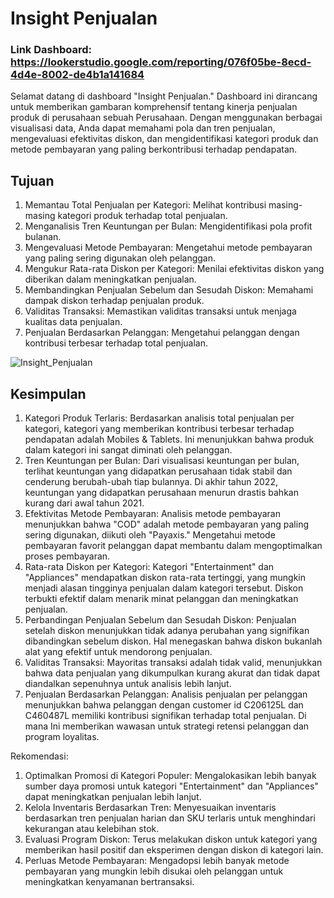 
# Insight Penjualan
### Link Dashboard: https://lookerstudio.google.com/reporting/076f05be-8ecd-4d4e-8002-de4b1a141684

Selamat datang di dashboard "Insight Penjualan." Dashboard ini dirancang untuk memberikan gambaran komprehensif tentang kinerja penjualan produk di perusahaan sebuah Perusahaan. Dengan menggunakan berbagai visualisasi data, Anda dapat memahami pola dan tren penjualan, mengevaluasi efektivitas diskon, dan mengidentifikasi kategori produk dan metode pembayaran yang paling berkontribusi terhadap pendapatan.

## Tujuan
1. Memantau Total Penjualan per Kategori: Melihat kontribusi masing-masing kategori produk terhadap total penjualan.
2. Menganalisis Tren Keuntungan per Bulan: Mengidentifikasi pola profit bulanan.
3. Mengevaluasi Metode Pembayaran: Mengetahui metode pembayaran yang paling sering digunakan oleh pelanggan.
4. Mengukur Rata-rata Diskon per Kategori: Menilai efektivitas diskon yang diberikan dalam meningkatkan penjualan.
5. Membandingkan Penjualan Sebelum dan Sesudah Diskon: Memahami dampak diskon terhadap penjualan produk.
6. Validitas Transaksi: Memastikan validitas transaksi untuk menjaga kualitas data penjualan.
7. Penjualan Berdasarkan Pelanggan: Mengetahui pelanggan dengan kontribusi terbesar terhadap total penjualan.

![Insight_Penjualan](https://github.com/safrilsanmas/Dashboard/assets/140663487/a475f732-6be8-4c2c-8312-5c75929236fe)

## Kesimpulan
1. Kategori Produk Terlaris: Berdasarkan analisis total penjualan per kategori, kategori yang memberikan kontribusi terbesar terhadap pendapatan adalah Mobiles & Tablets. Ini menunjukkan bahwa produk dalam kategori ini sangat diminati oleh pelanggan.
2. Tren Keuntungan per Bulan: Dari visualisasi keuntungan per bulan, terlihat keuntungan yang didapatkan perusahaan tidak stabil dan cenderung berubah-ubah tiap bulannya. Di akhir tahun 2022, keuntungan yang didapatkan perusahaan menurun drastis bahkan kurang dari awal tahun 2021.
3. Efektivitas Metode Pembayaran: Analisis metode pembayaran menunjukkan bahwa "COD" adalah metode pembayaran yang paling sering digunakan, diikuti oleh "Payaxis." Mengetahui metode pembayaran favorit pelanggan dapat membantu dalam mengoptimalkan proses pembayaran.
4. Rata-rata Diskon per Kategori: Kategori "Entertainment" dan "Appliances" mendapatkan diskon rata-rata tertinggi, yang mungkin menjadi alasan tingginya penjualan dalam kategori tersebut. Diskon terbukti efektif dalam menarik minat pelanggan dan meningkatkan penjualan.
5. Perbandingan Penjualan Sebelum dan Sesudah Diskon: Penjualan setelah diskon menunjukkan tidak adanya perubahan yang signifikan dibandingkan sebelum diskon. Hal menegaskan bahwa diskon bukanlah alat yang efektif untuk mendorong penjualan.
6. Validitas Transaksi: Mayoritas transaksi adalah tidak valid, menunjukkan bahwa data penjualan yang dikumpulkan kurang akurat dan tidak dapat diandalkan sepenuhnya untuk analisis lebih lanjut.
7. Penjualan Berdasarkan Pelanggan: Analisis penjualan per pelanggan menunjukkan bahwa pelanggan dengan customer id C206125L dan C460487L memiliki kontribusi signifikan terhadap total penjualan. Di mana Ini memberikan wawasan untuk strategi retensi pelanggan dan program loyalitas.

Rekomendasi:
1. Optimalkan Promosi di Kategori Populer: Mengalokasikan lebih banyak sumber daya promosi untuk kategori "Entertainment" dan "Appliances" dapat meningkatkan penjualan lebih lanjut.
2. Kelola Inventaris Berdasarkan Tren: Menyesuaikan inventaris berdasarkan tren penjualan harian dan SKU terlaris untuk menghindari kekurangan atau kelebihan stok.
3. Evaluasi Program Diskon: Terus melakukan diskon untuk kategori yang memberikan hasil positif dan eksperimen dengan diskon di kategori lain.
4. Perluas Metode Pembayaran: Mengadopsi lebih banyak metode pembayaran yang mungkin lebih disukai oleh pelanggan untuk meningkatkan kenyamanan bertransaksi.


